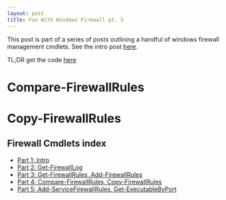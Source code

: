 ```yaml
---
layout: post
title: Fun With Windows Firewall pt. 5
---
```


This post is part of a series of posts outlining a handful of windows firewall management cmdlets.  See the intro post [here](/Fun-With-Windows-Firewall).

TL;DR get the code [here](https://github.com/murrahjm/misc-scripts/tree/master/WindowsFirewallcommands)

# Compare-FirewallRules

# Copy-FirewallRules

## Firewall Cmdlets index

* [Part 1: Intro](/Fun-With-Windows-Firewall)
* [Part 2: Get-FirewallLog](/Fun-With-Windows-Firewall-pt2)
* [Part 3: Get-FirewallRules, Add-FirewallRules](/Fun-With-Windows-Firewall-pt3)
* [Part 4: Compare-FirewallRules, Copy-FirewallRules](/Fun-With-Windows-Firewall-pt4)
* [Part 5: Add-ServiceFirewallRules, Get-ExecutableByPort](/Fun-With-Windows-Firewall-pt5)
